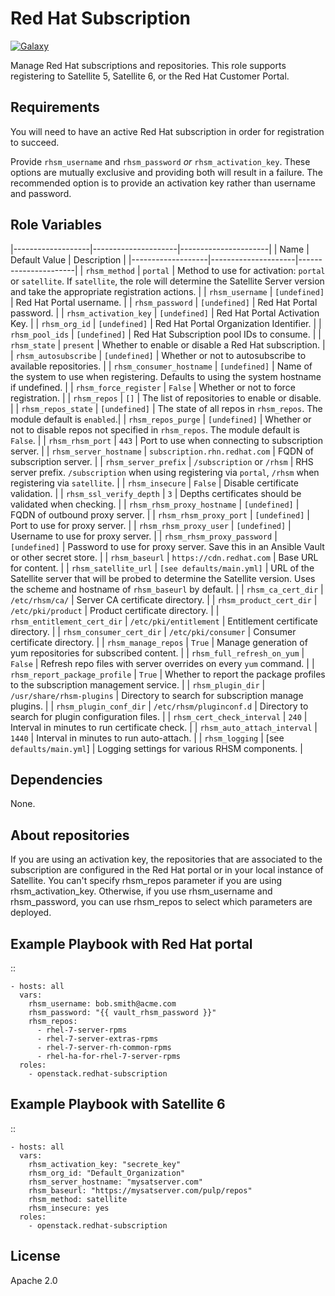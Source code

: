 Red Hat Subscription
====================
[![Galaxy](https://img.shields.io/badge/galaxy-openstack.redhat--subscription-blue.svg?style=flat)](https://galaxy.ansible.com/openstack/redhat-subscription)

Manage Red Hat subscriptions and repositories. This role supports registering to Satellite 5, Satellite 6, or the Red Hat Customer Portal.

Requirements
------------

You will need to have an active Red Hat subscription in order for registration to succeed.

Provide `rhsm_username` and `rhsm_password` _or_ `rhsm_activation_key`. These options are mutually exclusive and providing both will result in a failure. The recommended option is to provide an activation key rather than username and password.

Role Variables
--------------

|-------------------|---------------------|----------------------|
| Name              | Default Value       | Description          |
|-------------------|---------------------|----------------------|
| `rhsm_method` | `portal` | Method to use for activation: `portal` or `satellite`. If `satellite`, the role will determine the Satellite Server version and take the appropriate registration actions. |
| `rhsm_username` | `[undefined]` | Red Hat Portal username. |
| `rhsm_password` | `[undefined]` | Red Hat Portal password. |
| `rhsm_activation_key` | `[undefined]` | Red Hat Portal Activation Key. |
| `rhsm_org_id` | `[undefined]` | Red Hat Portal Organization Identifier. |
| `rhsm_pool_ids` | `[undefined]` | Red Hat Subscription pool IDs to consume. |
| `rhsm_state` | `present` | Whether to enable or disable a Red Hat subscription. |
| `rhsm_autosubscribe` | `[undefined]` | Whether or not to autosubscribe to available repositories. |
| `rhsm_consumer_hostname` | `[undefined]` | Name of the system to use when registering. Defaults to using the system hostname if undefined. |
| `rhsm_force_register` | `False` | Whether or not to force registration. |
| `rhsm_repos` | `[]` | The list of repositories to enable or disable. |
| `rhsm_repos_state` | `[undefined]` | The state of all repos in `rhsm_repos`. The module default is `enabled`.|
| `rhsm_repos_purge` | `[undefined]` | Whether or not to disable repos not specified in `rhsm_repos`. The module default is `False`. |
| `rhsm_rhsm_port` | `443` | Port to use when connecting to subscription server. |
| `rhsm_server_hostname` | `subscription.rhn.redhat.com` | FQDN of subscription server. |
| `rhsm_server_prefix` | `/subscription` or `/rhsm` | RHS server prefix. `/subscription` when using registering via `portal`, `/rhsm` when registering via `satellite`. |
| `rhsm_insecure` | `False` | Disable certificate validation. |
| `rhsm_ssl_verify_depth` | `3` | Depths certificates should be validated when checking. |
| `rhsm_rhsm_proxy_hostname` | `[undefined]` | FQDN of outbound proxy server. |
| `rhsm_rhsm_proxy_port` | `[undefined]` | Port to use for proxy server. |
| `rhsm_rhsm_proxy_user` | `[undefined]` | Username to use for proxy server. |
| `rhsm_rhsm_proxy_password` | `[undefined]` | Password to use for proxy server. Save this in an Ansible Vault or other secret store. |
| `rhsm_baseurl` | `https://cdn.redhat.com` | Base URL for content. |
| `rhsm_satellite_url` | `[see defaults/main.yml]` | URL of the Satellite server that will be probed to determine the Satellite version. Uses the scheme and hostname of `rhsm_baseurl` by default.  |
| `rhsm_ca_cert_dir` | `/etc/rhsm/ca/` | Server CA certificate directory. |
| `rhsm_product_cert_dir` | `/etc/pki/product` | Product certificate directory. |
| `rhsm_entitlement_cert_dir` | `/etc/pki/entitlement` | Entitlement certificate directory. |
| `rhsm_consumer_cert_dir` | `/etc/pki/consumer` | Consumer certificate directory. |
| `rhsm_manage_repos` | `True` | Manage generation of yum repositories for subscribed content. |
| `rhsm_full_refresh_on_yum` | `False` | Refresh repo files with server overrides on every `yum` command. |
| `rhsm_report_package_profile` | `True` | Whether to report the package profiles to the subscription management service. |
| `rhsm_plugin_dir` | `/usr/share/rhsm-plugins` | Directory to search for subscription manage plugins. |
| `rhsm_plugin_conf_dir` | `/etc/rhsm/pluginconf.d` | Directory to search for plugin configuration files. |
| `rhsm_cert_check_interval` | `240` | Interval in minutes to run certificate check. |
| `rhsm_auto_attach_interval` | `1440` | Interval in minutes to run auto-attach. |
| `rhsm_logging` | [see `defaults/main.yml`] | Logging settings for various RHSM components. |

Dependencies
------------

None.


About repositories
------------------

If you are using an activation key, the repositories that are associated to
the subscription are configured in the Red Hat portal or in your local
instance of Satellite. You can't specify rhsm_repos parameter if you are
using rhsm_activation_key.
Otherwise, if you use rhsm_username and rhsm_password, you can use rhsm_repos
to select which parameters are deployed.


Example Playbook with Red Hat portal
------------------------------------

::

    - hosts: all
      vars:
        rhsm_username: bob.smith@acme.com
        rhsm_password: "{{ vault_rhsm_password }}"
        rhsm_repos:
          - rhel-7-server-rpms
          - rhel-7-server-extras-rpms
          - rhel-7-server-rh-common-rpms
          - rhel-ha-for-rhel-7-server-rpms
      roles:
        - openstack.redhat-subscription

Example Playbook with Satellite 6
---------------------------------

::

    - hosts: all
      vars:
        rhsm_activation_key: "secrete_key"
        rhsm_org_id: "Default_Organization"
        rhsm_server_hostname: "mysatserver.com"
        rhsm_baseurl: "https://mysatserver.com/pulp/repos"
        rhsm_method: satellite
        rhsm_insecure: yes
      roles:
        - openstack.redhat-subscription

License
-------

Apache 2.0

